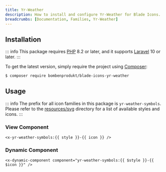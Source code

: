 ```yaml
---
title: Yr-Weather
description: How to install and configure Yr-Weather for Blade Icons.
breadcrumbs: [Documentation, Families, Yr-Weather]
---
```


## Installation

::: info
This package requires [PHP](https://www.php.net/) 8.2 or later, and it supports [Laravel](https://laravel.com/) 10 or later.
:::

To get the latest version, simply require the project using [Composer](https://getcomposer.org/):

```bash
$ composer require bombenprodukt/blade-icons-yr-weather
```

## Usage

::: info
The prefix for all icon families in this package is `yr-weather-symbols`. Please refer to the [resources/svg](https://github.com/BombenProdukt/blade-icons-yr-weather/tree/main/resources/svg) directory for a list of available styles and icons.
:::

### View Component

```blade
<x-yr-weather-symbols:{{ style }}-{{ icon }} />
```

### Dynamic Component

```blade
<x-dynamic-component component="yr-weather-symbols:{{ $style }}-{{ $icon }}" />
```
